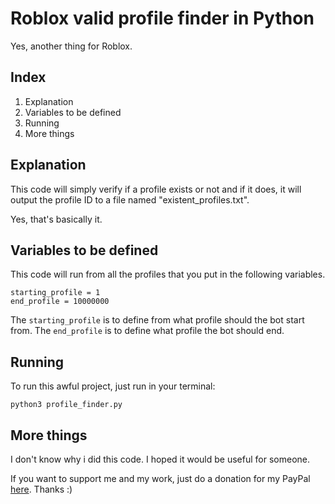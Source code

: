 # Roblox valid profile finder in Python
Yes, another thing for Roblox.

## Index
1. Explanation
2. Variables to be defined
3. Running
4. More things

## Explanation
This code will simply verify if a profile exists or not and if it does, it will output the profile ID to a file named "existent_profiles.txt". 

Yes, that's basically it.

## Variables to be defined
This code will run from all the profiles that you put in the following variables.
```
starting_profile = 1
end_profile = 10000000
```
The ``starting_profile`` is to define from what profile should the bot start from.
The ``end_profile`` is to define what profile the bot should end.

## Running
To run this awful project, just run in your terminal:
```
python3 profile_finder.py
```

## More things
I don't know why i did this code. I hoped it would be useful for someone.

If you want to support me and my work, just do a donation for my PayPal [here](https://paypal.me/dnigamer). Thanks :)